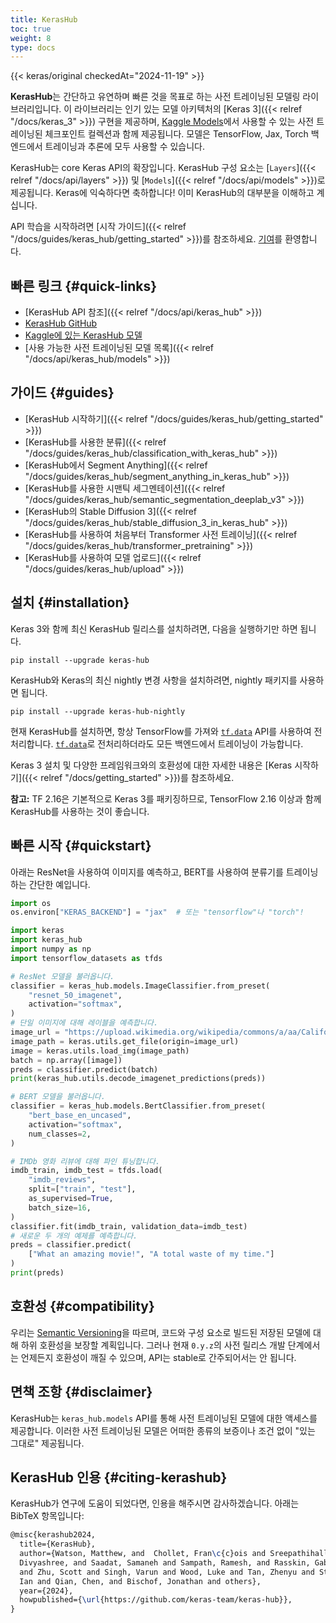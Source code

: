 ```yaml
---
title: KerasHub
toc: true
weight: 8
type: docs
---
```


{{< keras/original checkedAt="2024-11-19" >}}

**KerasHub**는 간단하고 유연하며 빠른 것을 목표로 하는 사전 트레이닝된 모델링 라이브러리입니다.
이 라이브러리는 인기 있는 모델 아키텍처의 [Keras 3]({{< relref "/docs/keras_3" >}}) 구현을 제공하며,
[Kaggle Models](https://kaggle.com/models/)에서 사용할 수 있는 사전 트레이닝된 체크포인트 컬렉션과 함께 제공됩니다.
모델은 TensorFlow, Jax, Torch 백엔드에서 트레이닝과 추론에 모두 사용할 수 있습니다.

KerasHub는 core Keras API의 확장입니다.
KerasHub 구성 요소는 [`Layers`]({{< relref "/docs/api/layers" >}}) 및
[`Models`]({{< relref "/docs/api/models" >}})로 제공됩니다.
Keras에 익숙하다면 축하합니다! 이미 KerasHub의 대부분을 이해하고 계십니다.

API 학습을 시작하려면 [시작 가이드]({{< relref "/docs/guides/keras_hub/getting_started" >}})를 참조하세요.
[기여](https://github.com/keras-team/keras-hub/issues/1835)를 환영합니다.

## 빠른 링크 {#quick-links}

- [KerasHub API 참조]({{< relref "/docs/api/keras_hub" >}})
- [KerasHub GitHub](https://github.com/keras-team/keras-hub)
- [Kaggle에 있는 KerasHub 모델](https://www.kaggle.com/organizations/keras/models)
- [사용 가능한 사전 트레이닝된 모델 목록]({{< relref "/docs/api/keras_hub/models" >}})

## 가이드 {#guides}

- [KerasHub 시작하기]({{< relref "/docs/guides/keras_hub/getting_started" >}})
- [KerasHub를 사용한 분류]({{< relref "/docs/guides/keras_hub/classification_with_keras_hub" >}})
- [KerasHub에서 Segment Anything]({{< relref "/docs/guides/keras_hub/segment_anything_in_keras_hub" >}})
- [KerasHub를 사용한 시맨틱 세그멘테이션]({{< relref "/docs/guides/keras_hub/semantic_segmentation_deeplab_v3" >}})
- [KerasHub의 Stable Diffusion 3]({{< relref "/docs/guides/keras_hub/stable_diffusion_3_in_keras_hub" >}})
- [KerasHub를 사용하여 처음부터 Transformer 사전 트레이닝]({{< relref "/docs/guides/keras_hub/transformer_pretraining" >}})
- [KerasHub를 사용하여 모델 업로드]({{< relref "/docs/guides/keras_hub/upload" >}})

## 설치 {#installation}

Keras 3와 함께 최신 KerasHub 릴리스를 설치하려면, 다음을 실행하기만 하면 됩니다.

```shell
pip install --upgrade keras-hub
```

KerasHub와 Keras의 최신 nightly 변경 사항을 설치하려면, nightly 패키지를 사용하면 됩니다.

```shell
pip install --upgrade keras-hub-nightly
```

현재 KerasHub를 설치하면,
항상 TensorFlow를 가져와 [`tf.data`](https://www.tensorflow.org/api_docs/python/tf/data) API를 사용하여 전처리합니다.
[`tf.data`](https://www.tensorflow.org/api_docs/python/tf/data)로 전처리하더라도 모든 백엔드에서 트레이닝이 가능합니다.

Keras 3 설치 및 다양한 프레임워크와의 호환성에 대한 자세한 내용은
[Keras 시작하기]({{< relref "/docs/getting_started" >}})를 참조하세요.

**참고:** TF 2.16은 기본적으로 Keras 3를 패키징하므로, TensorFlow 2.16 이상과 함께 KerasHub를 사용하는 것이 좋습니다.

## 빠른 시작 {#quickstart}

아래는 ResNet을 사용하여 이미지를 예측하고, BERT를 사용하여 분류기를 트레이닝하는 간단한 예입니다.

```python
import os
os.environ["KERAS_BACKEND"] = "jax"  # 또는 "tensorflow"나 "torch"!

import keras
import keras_hub
import numpy as np
import tensorflow_datasets as tfds

# ResNet 모델을 불러옵니다.
classifier = keras_hub.models.ImageClassifier.from_preset(
    "resnet_50_imagenet",
    activation="softmax",
)
# 단일 이미지에 대해 레이블을 예측합니다.
image_url = "https://upload.wikimedia.org/wikipedia/commons/a/aa/California_quail.jpg"
image_path = keras.utils.get_file(origin=image_url)
image = keras.utils.load_img(image_path)
batch = np.array([image])
preds = classifier.predict(batch)
print(keras_hub.utils.decode_imagenet_predictions(preds))

# BERT 모델을 불러옵니다.
classifier = keras_hub.models.BertClassifier.from_preset(
    "bert_base_en_uncased",
    activation="softmax",
    num_classes=2,
)

# IMDb 영화 리뷰에 대해 파인 튜닝합니다.
imdb_train, imdb_test = tfds.load(
    "imdb_reviews",
    split=["train", "test"],
    as_supervised=True,
    batch_size=16,
)
classifier.fit(imdb_train, validation_data=imdb_test)
# 새로운 두 개의 예제를 예측합니다.
preds = classifier.predict(
    ["What an amazing movie!", "A total waste of my time."]
)
print(preds)
```

## 호환성 {#compatibility}

우리는 [Semantic Versioning](https://semver.org/)을 따르며,
코드와 구성 요소로 빌드된 저장된 모델에 대해 하위 호환성을 보장할 계획입니다.
그러나 현재 `0.y.z`의 사전 릴리스 개발 단계에서는 언제든지 호환성이 깨질 수 있으며,
API는 stable로 간주되어서는 안 됩니다.

## 면책 조항 {#disclaimer}

KerasHub는 `keras_hub.models` API를 통해 사전 트레이닝된 모델에 대한 액세스를 제공합니다.
이러한 사전 트레이닝된 모델은 어떠한 종류의 보증이나 조건 없이 "있는 그대로" 제공됩니다.

## KerasHub 인용 {#citing-kerashub}

KerasHub가 연구에 도움이 되었다면, 인용을 해주시면 감사하겠습니다. 아래는 BibTeX 항목입니다:

```latex
@misc{kerashub2024,
  title={KerasHub},
  author={Watson, Matthew, and  Chollet, Fran\c{c}ois and Sreepathihalli,
  Divyashree, and Saadat, Samaneh and Sampath, Ramesh, and Rasskin, Gabriel and
  and Zhu, Scott and Singh, Varun and Wood, Luke and Tan, Zhenyu and Stenbit,
  Ian and Qian, Chen, and Bischof, Jonathan and others},
  year={2024},
  howpublished={\url{https://github.com/keras-team/keras-hub}},
}
```
